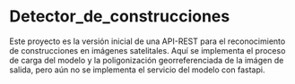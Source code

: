 # Detector_de_construcciones
Este proyecto es la versión inicial de una API-REST para el reconocimiento de construcciones en imágenes satelitales.
Aquí se implementa el proceso de carga del modelo y la poligonización georreferenciada de la imágen de salida, pero
aún no se implementa el servicio del modelo con fastapi.
